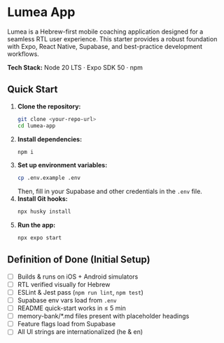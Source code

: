 # Lumea App

Lumea is a Hebrew-first mobile coaching application designed for a seamless RTL user experience. This starter provides a robust foundation with Expo, React Native, Supabase, and best-practice development workflows.

**Tech Stack:** Node 20 LTS · Expo SDK 50 · npm

## Quick Start

1.  **Clone the repository:**
    ```bash
    git clone <your-repo-url>
    cd lumea-app
    ```
2.  **Install dependencies:**
    ```bash
    npm i
    ```
3.  **Set up environment variables:**
    ```bash
    cp .env.example .env
    ```
    Then, fill in your Supabase and other credentials in the `.env` file.
4.  **Install Git hooks:**
    ```bash
    npx husky install
    ```
5.  **Run the app:**
    ```bash
    npx expo start
    ```

## Definition of Done (Initial Setup)

- [ ] Builds & runs on iOS + Android simulators
- [ ] RTL verified visually for Hebrew
- [ ] ESLint & Jest pass (`npm run lint`, `npm test`)
- [ ] Supabase env vars load from `.env`
- [ ] README quick-start works in ≤ 5 min
- [ ] memory-bank/*.md files present with placeholder headings
- [ ] Feature flags load from Supabase
- [ ] All UI strings are internationalized (he & en) 
